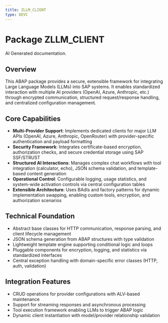 ```yaml
---
title: ZLLM_CLIENT
type: DEVC
---
```


# Package ZLLM_CLIENT

AI Generated documentation.

## Overview  

This ABAP package provides a secure, extensible framework for integrating Large Language Models (LLMs) into SAP systems. It enables standardized interaction with multiple AI providers (OpenAI, Azure, Anthropic, etc.) through encrypted communication, structured request/response handling, and centralized configuration management.

## Core Capabilities  

- **Multi-Provider Support**: Implements dedicated clients for major LLM APIs (OpenAI, Azure, Anthropic, OpenRouter) with provider-specific authentication and payload formatting  
- **Security Framework**: Integrates certificate-based encryption, authorization checks, and secure credential storage using SAP SSF/STRUST  
- **Structured AI Interactions**: Manages complex chat workflows with tool integration (calculator, echo), JSON schema validation, and template-based content generation  
- **Operational Control**: Configurable logging, usage statistics, and system-wide activation controls via central configuration tables  
- **Extensible Architecture**: Uses BAdIs and factory patterns for dynamic implementation swapping, enabling custom tools, encryption, and authorization scenarios  

## Technical Foundation  

- Abstract base classes for HTTP communication, response parsing, and client lifecycle management  
- JSON schema generation from ABAP structures with type validation  
- Lightweight template engine supporting conditional logic and loops  
- Pluggable components for encryption, logging, and statistics via standardized interfaces  
- Central exception handling with domain-specific error classes (HTTP, auth, validation)  

## Integration Features  

- CRUD operations for provider configurations with ALV-based maintenance  
- Support for streaming responses and asynchronous processing  
- Tool execution framework enabling LLMs to trigger ABAP logic  
- Dynamic client instantiation with model/provider relationship validation
